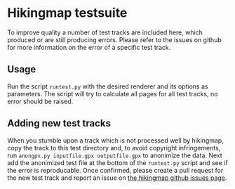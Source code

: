 # Hikingmap testsuite

To improve quality a number of test tracks are included here, which produced or are still producing errors. Please refer to the issues on github for more information on the error of a specific test track.

## Usage

Run the script `runtest.py` with the desired renderer and its options as parameters. The script will try to calculate all pages for all test tracks, no error should be raised.

## Adding new test tracks

When you stumble upon a track which is not processed well by hikingmap, copy the track to this test directory and, to avoid copyright infringements, run `anongpx.py inputfile.gpx outputfile.gpx` to anonimize the data.
Next add the anonimized test file at the bottom of the `runtest.py` script and see if the error is reproducable. Once confirmed, please create a pull request for the new test track and report an issue on [the hikingmap github issues page](https://github.com/roelderickx/hikingmap/issues).

